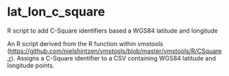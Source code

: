 # lat_lon_c_square
R script to add C-Square identifiers based a WGS84 latitude and longitude

An R script derived from the R function within vmstools (https://github.com/nielshintzen/vmstools/blob/master/vmstools/R/CSquare.r). Assigns a C-Square identifier to a CSV containing WGS84 latitude and longitude points. 
